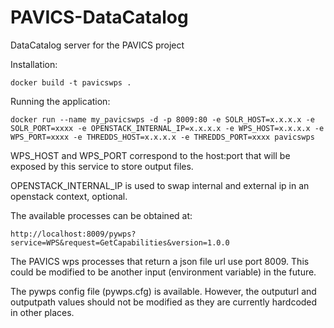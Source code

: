 # PAVICS-DataCatalog
DataCatalog server for the PAVICS project

Installation:

    docker build -t pavicswps .

Running the application:

    docker run --name my_pavicswps -d -p 8009:80 -e SOLR_HOST=x.x.x.x -e SOLR_PORT=xxxx -e OPENSTACK_INTERNAL_IP=x.x.x.x -e WPS_HOST=x.x.x.x -e WPS_PORT=xxxx -e THREDDS_HOST=x.x.x.x -e THREDDS_PORT=xxxx pavicswps

WPS_HOST and WPS_PORT correspond to the host:port that will be exposed by
this service to store output files.

OPENSTACK_INTERNAL_IP is used to swap internal and external ip in an openstack
context, optional.

The available processes can be obtained at:

    http://localhost:8009/pywps?service=WPS&request=GetCapabilities&version=1.0.0

The PAVICS wps processes that return a json file url use port 8009. This
could be modified to be another input (environment variable) in the future.

The pywps config file (pywps.cfg) is available. However, the outputurl
and outputpath values should not be modified as they are currently
hardcoded in other places.
